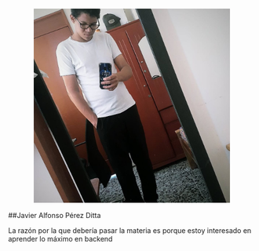 <p align="center"><a href="https://www.instagram.com/javierditta?igsh=MW4wMjA4OHJwMjg1dg==" target="_blank"><img src="./miperfil.jpg" width="400" alt="Laravel Logo"></a></p>

##Javier Alfonso Pérez Ditta

La razón por la que debería pasar la materia es porque estoy interesado en aprender lo máximo en backend
